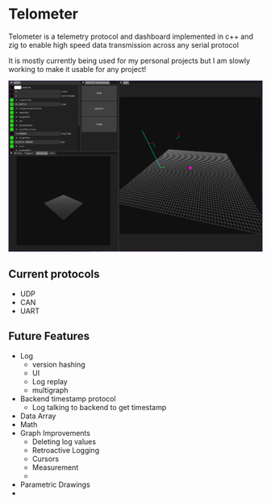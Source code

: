# Telometer
Telometer is a telemetry protocol and dashboard implemented in c++ and zig to enable high speed data transmission across any serial protocol

It is mostly currently being used for my personal projects but I am slowly working to make it usable for any project!


![example 3d render + dashboard with telometer](images/3dVisualizer.png "Example 3d Visualizer in Telometer")
## Current protocols
- UDP
- CAN
- UART


## Future Features
- Log
  - version hashing
  - UI
  - Log replay
  - multigraph
- Backend timestamp protocol
  - Log talking to backend to get timestamp
- Data Array
- Math
- Graph Improvements
  - Deleting log values
  - Retroactive Logging
  - Cursors
  - Measurement
  - 
- Parametric Drawings
- 
